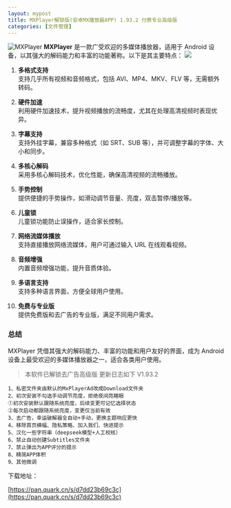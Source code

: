 ```yaml
---
layout: mypost
title: MXPlayer解锁版(安卓MX播放器APP) 1.93.2 付费专业高级版
categories: [文件管理]
---
```


![MXPlayer](https://gcore.jsdelivr.net/gh/jikcc/jikcc.github.io//IMG/20250318233954521.png "MXplayer")
**MXPlayer** 是一款广受欢迎的多媒体播放器，适用于 Android 设备，以其强大的解码能力和丰富的功能著称。以下是其主要特点：
![](https://gcore.jsdelivr.net/gh/jikcc/jikcc.github.io//IMG/20250318233815513.png)

1. **多格式支持**  
   支持几乎所有视频和音频格式，包括 AVI、MP4、MKV、FLV 等，无需额外转码。

2. **硬件加速**  
   利用硬件加速技术，提升视频播放的流畅度，尤其在处理高清视频时表现优异。

3. **字幕支持**  
   支持外挂字幕，兼容多种格式（如 SRT、SUB 等），并可调整字幕的字体、大小和同步。

4. **多核心解码**  
   采用多核心解码技术，优化性能，确保高清视频的流畅播放。

5. **手势控制**  
   提供便捷的手势操作，如滑动调节音量、亮度，双击暂停/播放等。

6. **儿童锁**  
   儿童锁功能防止误操作，适合家长控制。

7. **网络流媒体播放**  
   支持直接播放网络流媒体，用户可通过输入 URL 在线观看视频。

8. **音频增强**  
   内置音频增强功能，提升音质体验。

9. **多语言支持**  
   支持多种语言界面，方便全球用户使用。

10. **免费与专业版**  
    提供免费版和去广告的专业版，满足不同用户需求。

### 总结

MXPlayer 凭借其强大的解码能力、丰富的功能和用户友好的界面，成为 Android 设备上最受欢迎的多媒体播放器之一，适合各类用户使用。
> 本软件已解锁去广告高级版 更新日志如下
V1.93.2
```
1、私密文件夹由默认的MxPlayerAd改成Download文件夹
2、初次安装不勾选手动调节亮度，拒绝夜间亮瞎眼
①初次安装默认跟随系统亮度，后续变更可记忆选择状态
②每次启动都跟随系统亮度，变更仅当前有效
3、去广告，幸运破解器全自动+手动，更换主题响应更快
4、移除首页横幅、隐私策略、加入我们、快进提示
5、汉化一些字符串（deepseek模型+人工校核）
6、禁止自动创建Subtitles文件夹
7、禁止弹出为APP评分的提示
8、精简APP体积
9、其他微调

```
下载地址：

[https://pan.quark.cn/s/d7dd23b69c3c](https://pan.quark.cn/s/d7dd23b69c3c)

